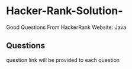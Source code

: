 # Hacker-Rank-Solution-
Good Questions From HackerRank Website: Java

## Questions
question link will be provided to each question  
